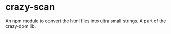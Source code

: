 crazy-scan
==========

An npm module to convert the html files into ultra small strings. A part of the crazy-dom lib.
